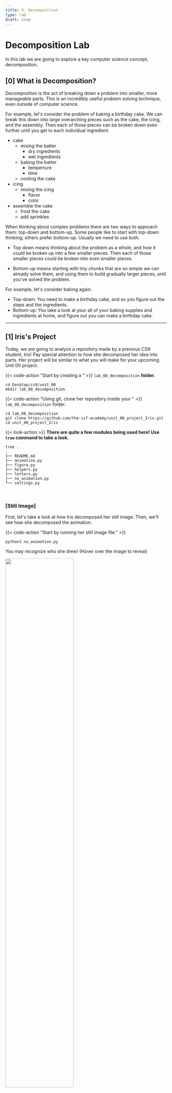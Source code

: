 ```yaml
---
title: 8. Decomposition
type: lab
draft: true
---
```


# Decomposition Lab

In this lab we are going to explore a key computer science concept, decomposition.


## [0] What is Decomposition?

Decomposition is the act of breaking down a problem into smaller, more manageable parts. This is an incredibly useful problem solving technique, even outside of computer science.

For example, let's consider the problem of baking a birthday cake. We can break this down into large overarching pieces such as the cake, the icing, and the assembly. Then each of those pieces can be broken down even further until you get to each individual ingredient.
- cake  
  - mixing the batter
    - dry ingredients
    - wet ingredients
  - baking the batter
    - temperture
    - time
  - cooling the cake
- icing
  - mixing the icing
    - flavor
    - color
- assemble the cake
  - frost the cake
  - add sprinkles

When thinking about complex problems there are two ways to approach them: top-down and bottom-up. Some people like to start with top-down thinking; others prefer bottom-up. Usually we need to use both.

- Top down means thinking about the problem as a whole, and how it could be broken up into a few smaller pieces. Then each of those smaller pieces could be broken into even smaller pieces.

- Bottom-up means starting with tiny chunks that are so simple we can already solve them, and using them to build gradually larger pieces, until you've solved the problem.

For example, let's consider baking again.
- Top-down: You need to make a birthday cake, and so you figure out the steps and the ingredients.  
- Bottom-up: You take a look at your all of your baking supplies and ingredients at home, and figure out you can make a birthday cake.




---
## [1] Iris's Project

Today, we are going to analyze a repository made by a previous CS9 student, Iris! Pay special attention to how she decomposed her idea into parts. Her project will be similar to what you will make for your upcoming Unit 00 project.

{{< code-action "Start by creating a " >}} `lab_08_decomposition` **folder.**

``` shell
cd Desktop/cs9/unit_00
mkdir lab_08_decomposition
```

{{< code-action "Using git, clone her repository inside your " >}} `lab_08_decomposition` folder.

```shell
cd lab_08_decomposition
git clone https://github.com/the-isf-academy/unit_00_project_Iris.git
cd unit_00_project_Iris
```

{{< look-action >}} **There are quite a few modules being used here! Use `tree` command to take a look.**

```shell
tree .
.
├── README.md
├── animation.py
├── figure.py
├── helpers.py
├── letters.py
├── no_animation.py
└── settings.py
```
<br>

### [Still Image]

First, let's take a look at how Iris decomposed her still image. Then, we'll see how she decomposed the animation.

{{< code-action "Start by running her still image file." >}}
```shell
python3 no_animation.py
```


You may recognize who she drew! (Hover over the image to reveal)

<img src="/images/courses/cs9/unit00/00_decomp_winwin.png" style="width:65%"
  onmouseover="this.src='/images/courses/cs9/unit00/00_decomp_winwin2.jpg'; this.style.width = '50%';"
  onmouseout="this.src='/images/courses/cs9/unit00/00_decomp_winwin.png';"
/>

Iris decided to tackle the project by drawing the figure and then the letters as still images. With your group, discuss the `figure.py`, `letters.py`, and `settings.py` modules.

{{< code-action "Open the repository in atom so you can easily examine in module." >}}
```shell
atom .
```


{{< checkpoint >}}


{{< write-action "Answer the following questions with your group." >}}

#### `figure.py`
0. How many functions are in the `figure.py` module? What are they and what do they do?
1. `draw_figure()` is defined in `figure.py`, but where is `draw_figure()` actually called in her project? (Hint: there are two files.)
2. Iris wrote an awesome `draw_figure()` function, but it is 190 lines long. Let's think about how we might decompose this code. If you could split `draw_figure()` into multiple smaller functions, what would those functions be? Explain in 2 - 3 sentences.

#### `letters.py`
0. How many functions are in the `letters.py` module? What are they and what do they do?
0. Why do you think Iris chose to create a separate module for letters? Explain in 1 sentence.
0. Where is `letter_w()` actually called in her project?

#### `settings.py`
0. How does changing the `SIZEFACTOR` variable change the drawing of `no_animation.py`?
0. How does changing the `START_X` variable change the drawing of `no_animation.py`?
0. How does changing the `START_Y` variable change the drawing of `no_animation.py`?
0. How does changing the `SHIRT_COLOR` variable change the drawing of `no_animation.py`?
{{< /checkpoint >}}


### [Animation]

Now that we understand how she created the still image, let's take a look at how she animated the letters.

{{< code-action "Run her animation file." >}}
```shell
python3 animation.py
```

{{< figure src="images/courses/cs9/unit00/00_decomp_winwin3.gif" width="75%">}}




{{< checkpoint >}}

{{< write-action "Answer the following questions with your group." >}}

#### `main()` in `animation.py`
0. There is a for-loop in `main()` which repeats for `settings.NUMREPEATS` number of times. Find where that varaible is set and change its value. What changed and what does the for-loop do?

#### `draw_stationary()` in `animation.py`
0. What is being drawn in `draw_stationary()`?

#### `draw_animation()` in `animation.py`
0. What is being drawn in `draw_animation()`?
0. The for-loop in `draw_animation()` is responsible for the animation! You can think of an animation as a series of frames that are being flipped through very quickly. Based on the for-loop, how many frames are there in our animation?
1. Now let's check out the if-statements. This is called frame-based animation; the animations appear based on the frame number. What happens at the 10th frame? What happens at the 50th frame?
2. Change lines 18, 20, 22, 24, 26, and 28 so that the if-statements are set to different numbers. Try `i == 10` (for line 20), `i == 12` (for line 22), `i == 14` (for line 24), `i == 16` (for line 26), `i == 18` (for line 28), and `i == 20` (for line 30). What happens? Describe in 1 sentence.
3. Comment out line 32 `screen.update()`. Then run the code by using `python animation.py`. What happens?
Describe what happened and why you think it happened in 2 sentences.

{{< /checkpoint >}}

<hr>

## [2] More Animations

There are many ways to animate still images! Let's talk about these four:

{{< columns >}}
{{< figure src="images/courses/cs9/unit00/00_decomp_translate.gif" width="100%">}}
{{< figure src="images/courses/cs9/unit00/00_decomp_rotate.gif" width="100%">}}
<--->
{{< figure src="images/courses/cs9/unit00/00_decomp_scale.gif" width="100%">}}
{{< figure src="images/courses/cs9/unit00/00_decomp_frame.gif" width="100%">}}
{{< /columns >}}

We're going to explore each type of animation by looking at some small mystery examples.

{{< code-action "Using git, download the repository with the mystery examples into your" >}} `lab_08_decomposition` folder.

```shell
git clone https://github.com/the-isf-academy/lab-decomposition.git
```


{{< code-action >}}{{< write-action >}} **Throughout this section, you will be asked to change part of the code and answer checkpoint questions about the following files:**
- `animate_1.py`
- `animate_2.py`
- `animate_3.py`
- `animate_4.py`

### [Animation Mystery 1]

{{< code-action "Run the" >}} `animate_1.py` **file.**

{{< checkpoint >}}

{{< write-action "Answer the following questions with your group." >}}


0. What type of animation is this [Translate, Rotate, Scale, Frame-Based]?
1. Look inside the `main()` function. How many times is the for-loop running, and how did you find this number?
2. Notice on line 21 that there's a timer set for `sleeptime` seconds that is being repeated for `num_frame` times. Calculate how long the animation lasts, using these two variables.
3. Frames Per Second (FPS) is a rate we care about in the field of animation. You can calculate this rate by dividing the total number of frames over the total length of the animation. Calculate the FPS of this animation.
4. Look inside the `draw_animation()` function. How many times is the for-loop here running, and how did you find this number? What is the difference between `settings.NUMREPEATS` and `settings.NUMFRAMES`?
5. You will see that there are four conditionals inside the for-loop of `draw_animation()`. Calculate what the numbers in the conditionals are equivalent to: `num_frames/4`, `num_frames/2`, `3*num_frames/4`, `num_frames`.
6. There are four if-statements, but only three triangles are drawn on the screen. What happened to the fourth triangle? Explain in at least once sentence.
7. Change the last if-statement so that the animation is able to draw and animate all four triangles. What did you change?

{{< /checkpoint >}}


### [Animation Mystery 2]

{{< code-action "Run the" >}} `animate_2.py` **file.**

{{< checkpoint >}}
<!---frame-based -->
{{< write-action "Answer the following questions with your group." >}}


0. What type of animation is this [Translate, Rotate, Scale, Frame-Based]?
1. Let's change some settings! Currently, the circle does not fit on the screen when it gets animated. Go to the `settings.py` file and change `START_X` and/or `START_Y` so that the animated circle is able to fit. While you're at it, let's also change `COLOR`. What values did you change `START_X` and/or `START_Y` to?
2. You'll notice that we used two for-loops in this example. For the first for-loop, trace through the code and fill out the table for first 10 `i` values and `new_size` values. (HINT: you can split up the work on this with your tablemates.)
3. Calculate `max_size`. (HINT: you will need to reference the numbers in `settings.py`)
4. For the second for-loop, trace through the code and fill out the table for every `j` and `new_size`.(HINT: you can split up the work on this with your tablemates.)
5. Change the code so that the animation only grows half as big (aka the `max_size` is half as large). (HINT: you only need to change something in `settings.py`) What did you change?

{{< /checkpoint >}}


### [Animation Mystery 3]
{{< code-action "Run the" >}} `animate_3.py` **file.**

{{< checkpoint >}}
{{< write-action "Answer the following questions with your group." >}}

0. What type of animation is this [Translate, Rotate, Scale, Frame-Based]?
1. What does the `clear()` function do in line 18? What happens if you remove `clear()`?
2. Change the code so that the animation moves five times as far. (HINT: you will need to change two lines of code in `draw_animation()`) What did you change?
3. What if you wanted to draw an animating square instead of a triangle? Write a new helper function in `parts.py` called `draw_square()` that takes two parameters: `side_len` and `color_name`. Then change line 15 in `animate_3.py` to `draw_square(side_len, color_name)`.
{{< /checkpoint >}}


### [Animation Mystery 4]
{{< code-action "Run the" >}} `animate_4.py` **file.**

{{< checkpoint >}}
{{< write-action "Answer the following questions with your group." >}}

0. What type of animation is this [Translate, Rotate, Scale, Frame-Based]?
1. This animation involves three if-conditional branches, and each branch causes a different speed! Why is the second branch faster than the first
branch? Why is the third branch faster than the second branch?
2. Change the code so that the animation turns in the opposite direction for all three conditional branches. Describe in one sentence which lines of code you changed and how you changed the code.

{{< /checkpoint >}}

<hr>

## [3] Deliverables

{{< deliverables "For this lab, you should:" >}}
- Submit your worksheet with answers to each checkpoint question.
{{< /deliverables >}}
